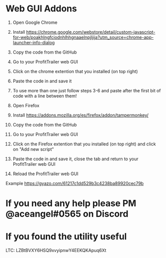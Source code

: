 # Web GUI Addons
1. Open Google Chrome
2. Install https://chrome.google.com/webstore/detail/custom-javascript-for-web/poakhlngfciodnhlhhgnaaelnpjljija?utm_source=chrome-app-launcher-info-dialog
3. Copy the code from the GitHub
4. Go to your ProfitTrailer web GUI
5. Click on the chrome extention that you installed (on top right)
6. Paste the code in and save it
7. To use more than one just follow steps 3-6 and paste after the first bit of code with a line between them!

1. Open Firefox
2. Install https://addons.mozilla.org/es/firefox/addon/tampermonkey/
3. Copy the code from the GitHub
4. Go to your ProfitTrailer web GUI
5. Click on the Firefox extention that you installed (on top right) and click on "Add new script"
6. Paste the code in and save it, close the tab and return to your ProfitTrailer web GUI
7. Reload the ProfitTrailer web GUI


Example https://gyazo.com/61217c1dd529b3c4238ba89920cec79b

# If you need any help please PM @aceangel#0565 on Discord

# If you found the utility useful

LTC: LZBtBVXY6HSQ9xvyipnwY4EEKQKApuq6Xt
